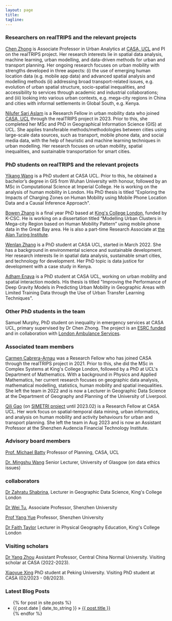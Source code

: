 ```yaml
---
layout: page
title: 
tagline:
---
```




### Researchers on realTRIPS and the relevant projects

[Chen Zhong](https://profiles.ucl.ac.uk/46973) is Associate Professor in Urban Analytics at [CASA, UCL](https://www.ucl.ac.uk/bartlett/casa) and PI on the realTRIPS project. Her research interests lie in spatial data analysis, machine learning, urban modelling, and data-driven methods for urban and transport planning. Her ongoing research focuses on urban mobility with strengths developed in three aspects: (i) the use of emerging human location data (e.g. mobile app data) and advanced spatial analysis and modelling methods (ii) addressing broad transport-related issues, e.g. evolution of urban spatial structure, socio-spatial inequalities, and accessibility to services through academic and industrial collaborations; and (iii) looking into various urban contexts, e.g. mega-city regions in China and cities with informal settlements in Global South, e.g. Kenya.

[Nilufer Sari Aslam](https://scholar.google.co.uk/citations?user=ha04uDcAAAAJ&hl=en) is a Research Fellow in urban mobility data who joined [CASA, UCL](https://www.ucl.ac.uk/bartlett/casa) through the realTRIPS project in 2023. Prior to this, she completed her MSc and PhD in Geographical Information Science (GIS) at UCL. She applies transferable methods/methodologies between cities using large-scale data sources, such as transport, mobile phone data, and social media data, with the help of heuristic and machine learning techniques in urban modelling. Her research focuses on urban mobility, spatial inequalities, and sustainable transportation for smart cities. 

### PhD students on realTRIPS and the relevant projects

[Yikang Wang](https://yikang.site/) is a PhD student at CASA UCL. Prior to this, he obtained a bachelor’s degree in GIS from Wuhan University with honour, followed by an MSc in Computational Science at Imperial College. He is working on the analysis of human mobility in London. His PhD thesis is titled "Exploring the Impacts of Charging Zones on Human Mobility using Mobile Phone Location Data and a Causal Inference Approach".

[Bowen Zhang](https://bowenzhang.org/) is a final year PhD based at [King's College London](https://www.kcl.ac.uk/geography), funded by K-CSC. He is working on a dissertation titled “Modelling Urban Clusters in Mega-city Region based on Human Mobility Pattern” using mobile phone data in the Great Bay area. He is also a part-time Research Associate at [the Alan Turing Institute](https://www.turing.ac.uk/).

[Wenlan Zhang](http://www.zhangwenlan.com/) is a PhD student at CASA UCL, started in March 2022. She has a background in environmental science and sustainable development. Her research interests lie in spatial data analysis, sustainable smart cities, and technology for development. Her PhD topic is data justice for development with a case study in Kenya. 

[Adham Enaya](https://www.ucl.ac.uk/bartlett/casa/adham-enaya) is a PhD student at CASA UCL, working on urban mobility and spatial interaction models. His thesis is titled "Improving the Performance of Deep Gravity Models in Predicting Urban Mobility in Geographic Areas with Limited Training Data through the Use of Urban Transfer Learning Techniques".

### Other PhD students in the team
Samuel Murphy, PhD student on inequality in emergency services at CASA UCL, primary supervised by Dr Chen Zhong. The project is an [ESRC funded](https://ubel-dtp.ac.uk/) and in collaboration with [London Ambulance Services](https://www.londonambulance.nhs.uk/).
 
### Associated team members

[Carmen Cabrera-Arnau](https://www.ucl.ac.uk/~ucahcca/) was a Research Fellow who has joined CASA through the realTRIPS project in 2021. Prior to this, she did the MSc in Complex Systems at King's College London, followed by a PhD at UCL's Department of Mathematics. With a background in Physics and Applied Mathematics, her current research focuses on geographic data analysis, mathematical modelling, statistics, human mobility and spatial inequalities. She left the team in 2022 and is now a Lecturer in Geographic Data Science at the Department of Geography and Planning of the University of Liverpool.

[Qili Gao](https://www.gaoqili.cn/) (on [SIMETRI project](https://simetri.uk/about-the-project) until 2023.02) is a Research Fellow at CASA UCL. Her work focus on spatial-temporal data mining, urban informatics, and analysis on human mobility and activity behaviours for urban and transport planning. She left the team in Aug 2023 and is now an Assistant Professor at the Shenzhen Audencia Financial Technology Institute.


### Advisory board members 
[Prof. Michael Batty](http://www.complexcity.info/) Professor of Planning, CASA, UCL

[Dr. Mingshu Wang](https://mingshuwang.org/) Senior Lecturer, University of Glasgow (on data ethics issues)

### collaborators
[Dr Zahratu Shabrina](https://www.kcl.ac.uk/people/zahratu-shabrina), Lecturer in Geographic Data Science, King's College London

[Dr Wei Tu](https://spatialsmart.github.io/), Associate Professor, Shenzhen University

[Prof Yang Yue](https://saup.szu.edu.cn/info/1092/1413.htm) Professor, Shenzhen University

[Dr Faith Taylor](https://www.kcl.ac.uk/people/faith-taylor) Lecturer in Physical Geography Education, King's College London


### Visiting scholars
[Dr Yang Zhou](http://ccnucity.ccnu.edu.cn/info/1053/6778.htm) Assistant Professor, Central China Normal University. Visiting scholar at CASA (2022-2023).

[Xiaoyue Xing](https://scholar.google.com/citations?user=1ur-jfQAAAAJ&hl=zh-CN) PhD student at Peking University. Visiting PhD student at CASA (02/2023 - 08/2023).

### Latest Blog Posts

<ul class="posts">
  {% for post in site.posts %}
    <li><span>{{ post.date | date_to_string }}</span> &raquo; <a href="{{ site.baseurl }}{{ post.url }}">{{ post.title }}</a></li>
  {% endfor %}
</ul>
